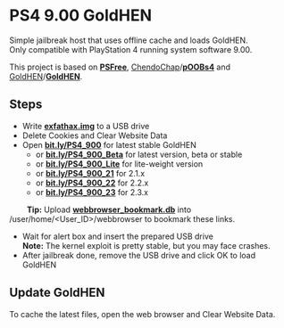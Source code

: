 # PS4 9.00 GoldHEN

Simple jailbreak host that uses offline cache and loads GoldHEN.  
Only compatible with PlayStation 4 running system software 9.00.

This project is based on **[PSFree](https://wololo.net/downloads/index.php/download/10289)**, [ChendoChap](https://github.com/ChendoChap)/**[pOOBs4](https://github.com/ChendoChap/pOOBs4)** and [GoldHEN](https://github.com/GoldHEN)/**[GoldHEN](https://github.com/GoldHEN/GoldHEN)**.

## Steps

- Write **[exfathax.img](https://github.com/KrisztianKende/KrisztianKende.github.io/raw/main/PS4_9.00/pOOBs4/exfathax.img)** to a USB drive
- Delete Cookies and Clear Website Data
- Open **[bit.ly/PS4_900](https://krisztiankende.github.io/PS4_9.00)** for latest stable GoldHEN
  - or **[bit.ly/PS4_900_Beta](https://krisztiankende.github.io/PS4_9.00/Beta)** for latest version, beta or stable
  - or **[bit.ly/PS4_900_Lite](https://krisztiankende.github.io/PS4_9.00/Lite)** for lite-weight version
  - or **[bit.ly/PS4_900_21](https://krisztiankende.github.io/PS4_9.00/2.1)** for 2.1.x
  - or **[bit.ly/PS4_900_22](https://krisztiankende.github.io/PS4_9.00/2.2)** for 2.2.x
  - or **[bit.ly/PS4_900_23](https://krisztiankende.github.io/PS4_9.00/2.3)** for 2.3.x

‎ ‎ ‎ ‎ ‎ ‎ ‎ ‎ **Tip:** Upload **[webbrowser_bookmark.db](https://github.com/KrisztianKende/KrisztianKende.github.io/raw/main/PS4_9.00/webbrowser_bookmark.db)** into /user/home/<User_ID>/webbrowser to bookmark these links.

- Wait for alert box and insert the prepared USB drive  
**Note:** The kernel exploit is pretty stable, but you may face crashes.
- After jailbreak done, remove the USB drive and click OK to load GoldHEN

## Update GoldHEN

To cache the latest files, open the web browser and Clear Website Data.
